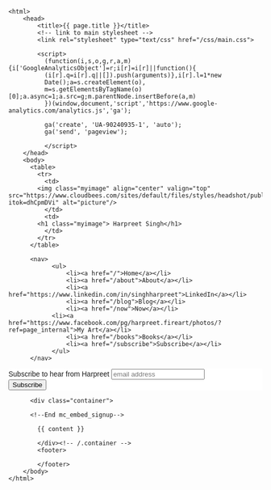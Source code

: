 	<html>
		<head>
			<title>{{ page.title }}</title>
			<!-- link to main stylesheet -->
			<link rel="stylesheet" type="text/css" href="/css/main.css">

			<script>
			  (function(i,s,o,g,r,a,m){i['GoogleAnalyticsObject']=r;i[r]=i[r]||function(){
			  (i[r].q=i[r].q||[]).push(arguments)},i[r].l=1*new
			  Date();a=s.createElement(o),
			  m=s.getElementsByTagName(o)[0];a.async=1;a.src=g;m.parentNode.insertBefore(a,m)
			  })(window,document,'script','https://www.google-analytics.com/analytics.js','ga');

			  ga('create', 'UA-90240935-1', 'auto');
			  ga('send', 'pageview');

			  </script>
		</head>
		<body>
		  <table>
		    <tr>
		      <td>
			<img class="myimage" align="center" valign="top" src="https://www.cloudbees.com/sites/default/files/styles/headshot/public/harpreet_singh.png?itok=dhCpmDVi" alt="picture"/>
		      </td>
		      <td>
			<h1 class="myimage"> Harpreet Singh</h1>
		      </td>
		    </tr>
		  </table>

		  <nav>
	    	    <ul>
	        		<li><a href="/">Home</a></li>
		        	<li><a href="/about">About</a></li>
	        		<li><a href="https://www.linkedin.com/in/singhharpreet">LinkedIn</a></li>
	        		<li><a href="/blog">Blog</a></li>
	        		<li><a href="/now">Now</a></li>
				<li><a href="https://www.facebook.com/pg/harpreet.fireart/photos/?ref=page_internal">My Art</a></li>
	        		<li><a href="/books">Books</a></li>
	        		<li><a href="/subscribe">Subscribe</a></li>
	    		</ul>
		  </nav>
<!-- Begin MailChimp Signup Form -->
<link href="//cdn-images.mailchimp.com/embedcode/slim-10_7.css" rel="stylesheet" type="text/css">
<style type="text/css">
	#mc_embed_signup{background:#fff; clear:left; font:14px Helvetica,Arial,sans-serif; }
	/* Add your own MailChimp form style overrides in your site stylesheet or in this style block.
	   We recommend moving this block and the preceding CSS link to the HEAD of your HTML file. */
</style>
<div id="mc_embed_signup">
<form action="https://harpreet.us17.list-manage.com/subscribe/post?u=6b3af7c99aa46badef7c4ec9b&amp;id=53487d950d" method="post" id="mc-embedded-subscribe-form" name="mc-embedded-subscribe-form" class="validate" target="_blank" novalidate>
    <div id="mc_embed_signup_scroll">
	<label for="mce-EMAIL">Subscribe to hear from Harpreet </label>
	<input type="email" value="" name="EMAIL" class="email" id="mce-EMAIL" placeholder="email address" required>
    <!-- real people should not fill this in and expect good things - do not remove this or risk form bot signups-->
    <div style="position: absolute; left: -5000px;" aria-hidden="true"><input type="text" name="b_6b3af7c99aa46badef7c4ec9b_53487d950d" tabindex="-1" value=""></div>
    <div class="clear"><input type="submit" value="Subscribe" name="subscribe" id="mc-embedded-subscribe" class="button"></div>
    </div>
</form>
</div>

<!--End mc_embed_signup-->
		  <div class="container">

          <!--End mc_embed_signup-->

			{{ content }}

			</div><!-- /.container -->
			<footer>
<!--	    		<ul>
	        		<li><a href="mailto:singh.harry@gmail.com">email</a></li>
<!--	        		<li><a href="https://github.com/harpreetsingh">github.com/harpreetsingh</a></li>
				</ul> -->
			</footer>
		</body>
	</html>
